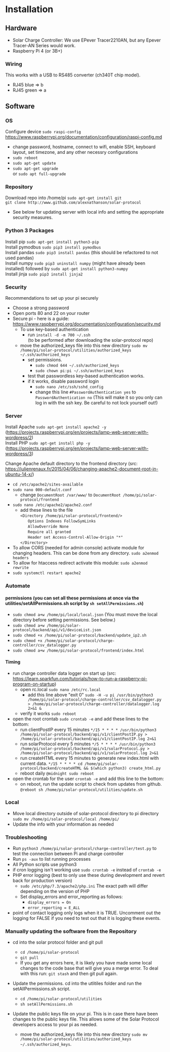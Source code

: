 

# Installation

## Hardware

* Solar Charge Controller: We use EPever Tracer2210AN, but any Epever Tracer-AN Series would work.
* Raspberry Pi 4 (or 3B+)

### Wiring
This works with a USB to RS485 converter (ch340T chip model).
* RJ45 blue => b
* RJ45 green => a

## Software

### OS
Configure device `sudo raspi-config` https://www.raspberrypi.org/documentation/configuration/raspi-config.md  
* change password, hostname, connect to wifi, enable SSH, keyboard layout, set timezone, and any other necessry configurations    
* `sudo reboot` 
* `sudo apt-get update`  
* `sudo apt-get upgrade`  
or `sudo apt full-upgrade` 

### Repository
Download repo into /home/pi
`sudo apt-get install git`  
`git clone http://www.github.com/alexnathanson/solar-protocol`  
* See below for updating server with local info and setting the appropriate security measures. 

### Python 3 Packages  
Install pip `sudo apt-get install python3-pip`  
Install pymodbus `sudo pip3 install pymodbus`    
Install pandas `sudo pip3 install pandas` (this should be refactored to not used pandas)  
Install numpy `sudo pip3 uninstall numpy` (might have already been installed) followed by `sudo apt-get install python3-numpy`  
Install jinja `sudo pip3 install jinja2`    

### Security
Recommendations to set up your pi securely   
* Choose a strong password  
* Open ports 80 and 22 on your router    
* Secure pi - here is a guide: https://www.raspberrypi.org/documentation/configuration/security.md  
    * To use key-based authentication   
    	* run `install -d -m 700 ~/.ssh`  
    	(to be performed after downloading the solar-protocol repo) 
	* move the authorized_keys file into this new directory `sudo mv /home/pi/solar-protocol/utilities/authorized_keys ~/.ssh/authorized_keys`   
    	* set permissions. 
    		* `sudo chmod 644 ~/.ssh/authorized_keys`  
			* `sudo chown pi:pi ~/.ssh/authorized_keys`  
		* test that passwordless key-based authentication works. 
		* if it works, disable password login  
			* `sudo nano /etc/ssh/sshd_config`  
			* change this line `#PasswordAuthentication yes` to `PasswordAuthentication no` (This will make it so you only can log in with the ssh key. Be careful to not lock yourself out!)  

### Server
Install Apache `sudo apt-get install apache2 -y` (https://projects.raspberrypi.org/en/projects/lamp-web-server-with-wordpress/2)   
Install PHP `sudo apt-get install php -y` (https://projects.raspberrypi.org/en/projects/lamp-web-server-with-wordpress/3)    
  

Change Apache default directory to the frontend directory (src: https://julienrenaux.fr/2015/04/06/changing-apache2-document-root-in-ubuntu-14-x/)  
  
* `cd /etc/apache2/sites-available`  
* `sudo nano 000-default.conf`  
	* change `DocumentRoot /var/www/` to `DocumentRoot /home/pi/solar-protocol/frontend`  
* `sudo nano /etc/apache2/apache2.conf`  
	* add these lines to the file    
	`<Directory /home/pi/solar-protocol/frontend/>`    
	&nbsp;&nbsp;&nbsp;&nbsp;&nbsp;&nbsp;`Options Indexes FollowSymLinks`   
	&nbsp;&nbsp;&nbsp;&nbsp;&nbsp;&nbsp;`AllowOverride None`  
	&nbsp;&nbsp;&nbsp;&nbsp;&nbsp;&nbsp;`Require all granted`  
	&nbsp;&nbsp;&nbsp;&nbsp;&nbsp;&nbsp;`Header set Access-Control-Allow-Origin "*"`  
	`</Directory>`  
* To allow CORS (needed for admin console) activate module for changing headers. This can be done from any directory. `sudo a2enmod headers`  
* To allow for htaccess redirect activate this module: `sudo a2enmod rewrite`
* `sudo systemctl restart apache2`   

### Automate  

#### permissions (you can set all these permissions at once via the utilities/setAllPermissions.sh script by `sh setAllPermissions.sh`)  
* `sudo chmod a+w /home/pi/local/local.json` (You must move the local directory before setting permissions. See below.)
* `sudo chmod a+w /home/pi/solar-protocol/backend/api/v1/deviceList.json`  
* `sudo chmod +x /home/pi/solar-protocol/backend/update_ip2.sh`  
* `sudo chmod +x /home/pi/solar-protocol/charge-controller/csv_datalogger.py`  
* `sudo chmod a+w /home/pi/solar-protocol/frontend/index.html`  

#### Timing
* run charge controller data logger on start up (src: https://learn.sparkfun.com/tutorials/how-to-run-a-raspberry-pi-program-on-startup)
	* open rc.local `sudo nano /etc/rc.local`  
		* add this line above "exit 0" `sudo -H -u pi /usr/bin/python3 /home/pi/solar-protocol/charge-controller/csv_datalogger.py > /home/pi/solar-protocol/charge-controller/datalogger.log 2>&1 &`  
	* verify it works `sudo reboot`  
* open the root crontab `sudo crontab -e` and add these lines to the bottom:  
	* run clientPostIP every 15 minutes `*/15 * * * * /usr/bin/python3 /home/pi/solar-protocol/backend/api/v1/clientPostIP.py > /home/pi/solar-protocol/backend/api/v1/clientPostIP.log 2>&1`  
	* run solarProtocol every 5 minutes `*/5 * * * * /usr/bin/python3 /home/pi/solar-protocol/backend/api/v1/solarProtocol.py > /home/pi/solar-protocol/backend/api/v1/solarProtocol.log 2>&1`  
	* run createHTML every 15 minutes to generate new index.html with current data. `*/15 * * * * cd /home/pi/solar-protocol/backend/createHTML && $(which python3) create_html.py`  
	* reboot daily `@midnight sudo reboot`	  
* open the crontab for the user `crontab -e` and add this line to the bottom:   
	* on reboot, run the update script to check from updates from github. `@reboot sh /home/pi/solar-protocol/utilities/update.sh`  

### Local
* Move local directory outside of solar-protocol directory to pi directory  
`sudo mv /home/pi/solar-protocol/local /home/pi/`
* Update the info with your information as needed  

### Troubleshooting  
* Run `python3 /home/pi/solar-protocol/charge-controller/test.py` to test the connection between Pi and charge controller  
* Run `ps -aux` to list running processes  
* All Python scripts use python3  
* if cron logging isn't working use `sudo crontab -e` instead of `crontab -e`  
* PHP error logging (best to only use these during development and revert back for production version)  
	* `sudo /etc/php/7.3/apache2/php.ini` The exact path will differ depending on the version of PHP  
	* Set display_errors and error_reporting as follows:  
		* `display_errors = On`   
		* `error_reporting = E_ALL`  
* point of contact logging only logs when it is TRUE. Uncomment out the logging for FALSE if you need to test out that it is logging these events.  

### Manually updating the software from the Repository  
* cd into the solar protocol folder and git pull  
	* `cd /home/pi/solar-protocol`  
	* `git pull`  
	* If you get any errors here, it is likely you have made some local changes to the code base that will give you a merge error. To deal with this run: `git stash` and then git pull again.   
* Update the permissions. cd into the utlitiles folder and run the setAllPermissions.sh script.   
	* `cd /home/pi/solar-protocol/utilities`  
	* `sh setAllPermissions.sh`  

* Update the public keys file on your pi. This is in case there have been changes to the public keys file. This allows some of the Solar Protocol developers access to your pi as needed.   
	* move the authorized_keys file into this new directory `sudo mv /home/pi/solar-protocol/utilities/authorized_keys ~/.ssh/authorized_keys`.    
